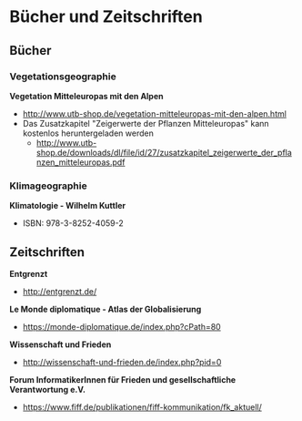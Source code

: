 # Bücher und Zeitschriften

## Bücher

### Vegetationsgeographie

**Vegetation Mitteleuropas mit den Alpen**
- http://www.utb-shop.de/vegetation-mitteleuropas-mit-den-alpen.html
- Das Zusatzkapitel "Zeigerwerte der Pflanzen Mitteleuropas" kann kostenlos heruntergeladen werden
    - http://www.utb-shop.de/downloads/dl/file/id/27/zusatzkapitel_zeigerwerte_der_pflanzen_mitteleuropas.pdf


### Klimageographie

**Klimatologie - Wilhelm Kuttler**
- ISBN: 978-3-8252-4059-2


## Zeitschriften

**Entgrenzt**

- http://entgrenzt.de/

**Le Monde diplomatique - Atlas der Globalisierung**

- https://monde-diplomatique.de/index.php?cPath=80

**Wissenschaft und Frieden**

- http://wissenschaft-und-frieden.de/index.php?pid=0

**Forum InformatikerInnen für Frieden und gesellschaftliche Verantwortung e.V.**

- https://www.fiff.de/publikationen/fiff-kommunikation/fk_aktuell/
